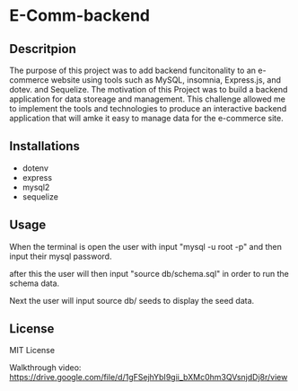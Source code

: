 # E-Comm-backend

## Descritpion 
The purpose of this project was to add backend funcitonality to an e-commerce website using tools such as MySQL, insomnia, Express.js, and dotev. and Sequelize. The motivation of this Project was to build a backend application for data storeage and management. This challenge allowed me to implement the tools and technologies to produce an interactive backend application that will amke it easy to manage data for the e-commerce site.

## Installations
- dotenv
- express
- mysql2
- sequelize

## Usage 
When the terminal is open the user with input "mysql -u root -p" and then input their mysql password.

 after this the user will then input "source db/schema.sql" in order to run the schema data.

 Next the user will input source db/ seeds to display the seed data.

## License
MIT License

Walkthrough video:  https://drive.google.com/file/d/1gFSejhYbI9gii_bXMc0hm3QVsnjdDj8r/view